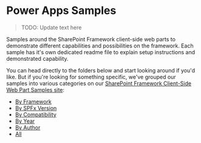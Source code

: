 # Power Apps Samples

> TODO: Update text here

Samples around the SharePoint Framework client-side web parts to demonstrate different capabilities and possibilities on the framework. Each sample has it's own dedicated readme file to explain setup instructions and demonstrated capability.

You can head directly to the folders below and start looking around if you'd like. But if you're looking for something specific, we've grouped our samples into various categories on our [
SharePoint Framework Client-Side Web Part Samples site](https://sharepoint.github.io/sp-dev-fx-webparts):

- [By Framework](https://pnp.github.io/sp-dev-fx-webparts/samples/framework/)
- [By SPFx Version](https://pnp.github.io/sp-dev-fx-webparts/samples/spfx/)
- [By Compatibility](https://pnp.github.io/sp-dev-fx-webparts/samples/compatibility/)
- [By Year](https://pnp.github.io/sp-dev-fx-webparts/samples/year/)
- [By Author](https://pnp.github.io/sp-dev-fx-webparts/samples/author/)
- [All](https://pnp.github.io/sp-dev-fx-webparts/samples/all/)
